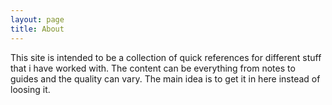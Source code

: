 ```yaml
---
layout: page
title: About
---
```

This site is intended to be a collection of quick references for different stuff that i have worked with.
The content can be everything from notes to guides and the quality can vary. The main idea is to get it 
in here instead of loosing it.

